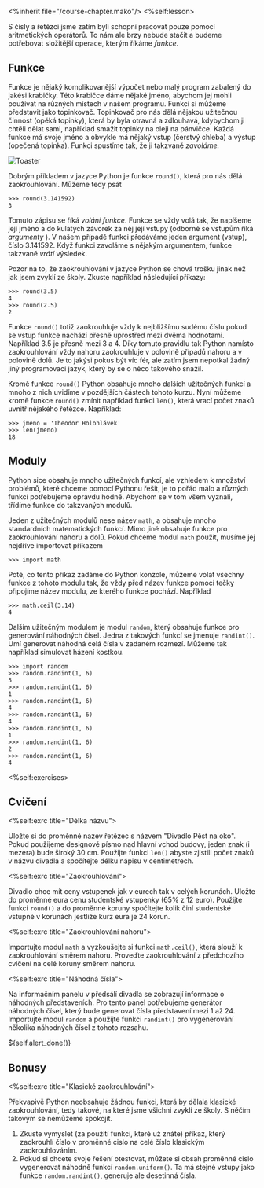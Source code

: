<%inherit file="/course-chapter.mako"/> <%self:lesson>

S čísly a řetězci jsme zatím byli schopní pracovat pouze pomocí aritmetických
operátorů. To nám ale brzy nebude stačit a budeme potřebovat složitější
operace, kterým říkáme _funkce_.

## Funkce

Funkce je nějaký komplikovanější výpočet nebo malý program zabalený do jakési
krabičky. Této krabičce dáme nějaké jméno, abychom jej mohli používat na
různých místech v našem programu. Funkci si můžeme představit jako topinkovač.
Topinkovač pro nás dělá nějakou užitečnou činnost (opéká topinky), která by
byla otravná a zdlouhavá, kdybychom ji chtěli dělat sami, například smažit
topinky na oleji na pánvičce. Každá funkce má svoje jméno a obvykle má nějaký
vstup (čerstvý chleba) a výstup (opečená topinka). Funkci spustíme tak, že ji
takzvaně _zavoláme._

![Toaster](/img/python-data/toaster.jpg)

Dobrým příkladem v jazyce Python je funkce `round()`, která pro nás dělá
zaokrouhlování. Můžeme tedy psát

    
    
    >>> round(3.141592)
    3

Tomuto zápisu se říká _volání funkce_. Funkce se vždy volá tak, že napíšeme
její jméno a do kulatých závorek za něj její vstupy (odborně se vstupům říká
_argumenty_ ). V našem případě funkci předáváme jeden argument (vstup), číslo
3.141592. Když funkci zavoláme s nějakým argumentem, funkce takzvaně _vrátí_
výsledek.

Pozor na to, že zaokrouhlování v jazyce Python se chová trošku jinak než jak
jsem zvyklí ze školy. Zkuste například následující příkazy:

    
    
    >>> round(3.5)
    4
    >>> round(2.5)
    2
    

Funkce `round()` totiž zaokrouhluje vždy k nejbližšímu sudému číslu pokud se
vstup funkce nachází přesně uprostřed mezi dvěma hodnotami. Například 3.5 je
přesně mezi 3 a 4. Díky tomuto pravidlu tak Python namísto zaokrouhlování vždy
nahoru zaokrouhluje v polovině případů nahoru a v polovině dolů. Je to jakýsi
pokus být víc fér, ale zatím jsem nepotkal žádný jiný programovací jazyk,
který by se o něco takového snažil.

Kromě funkce `round()` Python obsahuje mnoho dalších užitečných funkcí a mnoho
z nich uvidíme v pozdějších částech tohoto kurzu. Nyní můžeme kromě funkce
`round()` zmínit například funkci `len()`, která vrací počet znaků uvnitř
nějakého řetězce. Například:

    
    
    >>> jmeno = 'Theodor Holohlávek'
    >>> len(jmeno)
    18
    

## Moduly

Python sice obsahuje mnoho užitečných funkcí, ale vzhledem k množství
problémů, které chceme pomocí Pythonu řešit, je to pořád málo a různých funkcí
potřebujeme opravdu hodně. Abychom se v tom všem vyznali, třídíme funkce do
takzvaných modulů.

Jeden z užitečných modulů nese název `math`, a obsahuje mnoho standardních
matematických funkcí. Mimo jiné obsahuje funkce pro zaokrouhlování nahoru a
dolů. Pokud chceme modul `math` použít, musíme jej nejdříve importovat
příkazem

    
    
    >>> import math

Poté, co tento příkaz zadáme do Python konzole, můžeme volat všechny funkce z
tohoto modulu tak, že vždy před název funkce pomocí tečky připojíme název
modulu, ze kterého funkce pochází. Například

    
    
    >>> math.ceil(3.14)
    4

Dalším užitečným modulem je modul `random`, který obsahuje funkce pro
generování náhodných čísel. Jedna z takových funkcí se jmenuje `randint()`.
Umí generovat náhodná celá čísla v zadaném rozmezí. Můžeme tak například
simulovat házení kostkou.

    
    
    >>> import random
    >>> random.randint(1, 6)
    5
    >>> random.randint(1, 6)
    1
    >>> random.randint(1, 6)
    4
    >>> random.randint(1, 6)
    4
    >>> random.randint(1, 6)
    1
    >>> random.randint(1, 6)
    2
    >>> random.randint(1, 6)
    4

<%self:exercises>

## Cvičení

<%self:exrc title="Délka názvu">

Uložte si do proměnné nazev řetězec s názvem "Divadlo Pěst na oko". Pokud
použijeme designové písmo nad hlavní vchod budovy, jeden znak (i mezera) bude
široký 30 cm. Použijte funkci `len()` abyste zjistili počet znaků v názvu
divadla a spočítejte délku nápisu v centimetrech.

<%self:exrc title="Zaokrouhlování">

Divadlo chce mít ceny vstupenek jak v eurech tak v celých korunách. Uložte do
proměnné eura cenu studentské vstupenky (65% z 12 euro). Použijte funkci
`round()` a do proměnné koruny spočítejte kolik činí studentské vstupné v
korunách jestliže kurz eura je 24 korun.

<%self:exrc title="Zaokrouhlování nahoru">

Importujte modul `math` a vyzkoušejte si funkci `math.ceil()`, která slouží k
zaokrouhlování směrem nahoru. Proveďte zaokrouhlování z předchozího cvičení na
celé koruny směrem nahoru.

<%self:exrc title="Náhodná čísla">

Na informačním panelu v předsálí divadla se zobrazují informace o náhodných
představeních. Pro tento panel potřebujeme generátor náhodných čísel, který
bude generovat čísla představení mezi 1 až 24. Importujte modul `random` a
použijte funkci `randint()` pro vygenerování několika náhodných čísel z tohoto
rozsahu.

${self.alert_done()}

## Bonusy

<%self:exrc title="Klasické zaokrouhlování">

Překvapivě Python neobsahuje žádnou funkci, která by dělala klasické
zaokrouhlování, tedy takové, na které jsme všichni zvyklí ze školy. S něčím
takovým se nemůžeme spokojit.

  1. Zkuste vymyslet (za použití funkcí, které už znáte) příkaz, který zaokrouhlí číslo v proměnné cislo na celé číslo klasickým zaokrouhlováním.
  2. Pokud si chcete svoje řešení otestovat, můžete si obsah proměnné cislo vygenerovat náhodně funkcí `random.uniform()`. Ta má stejné vstupy jako funkce `random.randint()`, generuje ale desetinná čísla. 

